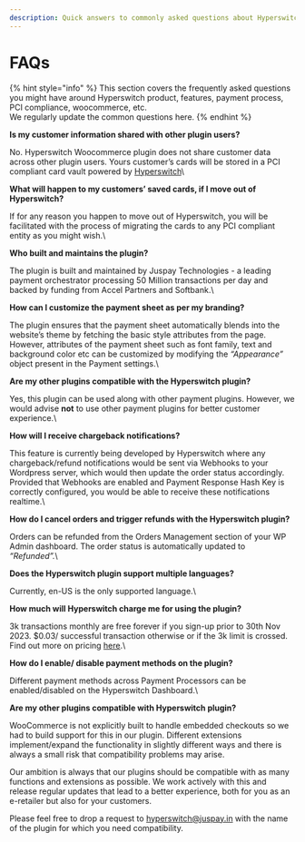 ```yaml
---
description: Quick answers to commonly asked questions about Hyperswitch
---
```


# FAQs

{% hint style="info" %}
This section covers the frequently asked questions you might have around Hyperswitch product, features, payment process, PCI compliance, woocommerce, etc.\
We regularly update the common questions here.
{% endhint %}

**Is my customer information shared with other plugin users?**

No. Hyperswitch Woocommerce plugin does not share customer data across other plugin users. Yours customer’s cards will be stored in a PCI compliant card vault powered by [Hyperswitch](https://hyperswitch.io/)\


**What will happen to my customers’ saved cards, if I move out of Hyperswitch?**

If for any reason you happen to move out of Hyperswitch, you will be facilitated with the process of migrating the cards to any PCI compliant entity as you might wish.\


**Who built and maintains the plugin?**

The plugin is built and maintained by Juspay Technologies - a leading payment orchestrator processing 50 Million transactions per day and backed by funding from Accel Partners and Softbank.\


**How can I customize the payment sheet as per my branding?**

The plugin ensures that the payment sheet automatically blends into the website’s theme by fetching the basic style attributes from the page. However, attributes of the payment sheet such as font family, text and background color etc can be customized by modifying the _“Appearance”_ object present in the Payment settings.\


**Are my other plugins compatible with the Hyperswitch plugin?**

Yes, this plugin can be used along with other payment plugins. However, we would advise **not** to use other payment plugins for better customer experience.\


**How will I receive chargeback notifications?**

This feature is currently being developed by Hyperswitch where any chargeback/refund notifications would be sent via Webhooks to your Wordpress server, which would then update the order status accordingly. Provided that Webhooks are enabled and Payment Response Hash Key is correctly configured, you would be able to receive these notifications realtime.\


**How do I cancel orders and trigger refunds with the Hyperswitch plugin?**

Orders can be refunded from the Orders Management section of your WP Admin dashboard. The order status is automatically updated to _“Refunded”._\


**Does the Hyperswitch plugin support multiple languages?**

Currently, en-US is the only supported language.\


**How much will Hyperswitch charge me for using the plugin?**

3k transactions monthly are free forever if you sign-up prior to 30th Nov 2023. $0.03/ successful transaction otherwise or if the 3k limit is crossed. Find out more on pricing [here](https://hyperswitch.io/pricing).\


**How do I enable/ disable payment methods on the plugin?**

Different payment methods across Payment Processors can be enabled/disabled on the Hyperswitch Dashboard.\


**Are my other plugins compatible with Hyperswitch plugin?**

WooCommerce is not explicitly built to handle embedded checkouts so we had to build support for this in our plugin. Different extensions implement/expand the functionality in slightly different ways and there is always a small risk that compatibility problems may arise.

Our ambition is always that our plugins should be compatible with as many functions and extensions as possible. We work actively with this and release regular updates that lead to a better experience, both for you as an e-retailer but also for your customers.

Please feel free to drop a request to [hyperswitch@juspay.in](mailto:hyperswitch@juspay.in) with the name of the plugin for which you need compatibility.
